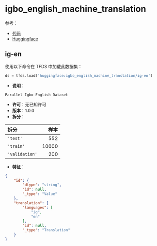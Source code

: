 # igbo_english_machine_translation

参考：

- [代码](https://github.com/huggingface/datasets/blob/master/datasets/igbo_english_machine_translation)
- [Huggingface](https://huggingface.co/datasets/igbo_english_machine_translation)

## ig-en

使用以下命令在 TFDS 中加载此数据集：

```python
ds = tfds.load('huggingface:igbo_english_machine_translation/ig-en')
```

- **说明**：

```
Parallel Igbo-English Dataset
```

- **许可**：无已知许可
- **版本**：1.0.0
- **拆分**：

拆分 | 样本
:-- | --:
`'test'` | 552
`'train'` | 10000
`'validation'` | 200

- **特征**：

```json
{
    "id": {
        "dtype": "string",
        "id": null,
        "_type": "Value"
    },
    "translation": {
        "languages": [
            "ig",
            "en"
        ],
        "id": null,
        "_type": "Translation"
    }
}
```
